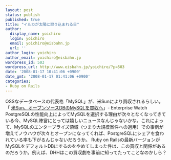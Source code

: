 ```yaml
---
layout: post
status: publish
published: true
title: "イルカが太陽に取り込まれる日"
author:
  display_name: yoichiro
  login: yoichiro
  email: yoichiro@eisbahn.jp
  url: ''
author_login: yoichiro
author_email: yoichiro@eisbahn.jp
wordpress_id: 503
wordpress_url: http://www.eisbahn.jp/yoichiro/?p=503
date: '2008-01-17 10:41:06 +0900'
date_gmt: '2008-01-17 01:41:06 +0900'
categories:
- Ruby on Rails
---
```


OSSなデータベースの代表格「MySQL」が、米Sunにより買収されるらしい。
「
[米Sun、オープンソースDBのMySQLを買収へ](http://enterprise.watch.impress.co.jp/cda/foreign/2008/01/17/12031.html?ref=rss)」- Enterprise Watch
PostgreSQLの性能向上によってMySQLを選択する理由が次々となくなってきている今、MySQL陣営にとっては嬉しいニュースなんじゃないかな。これによって、MySQLのエンタープライズ領域（つまり大規模案件への適用）での事例が増えてノウハウが次々とオープンになってくれば、PostgreSQLにシェアを食われている率も下がるんじゃないだろうか。
Ruby on Railsの最新バージョンがMySQLをデフォルトDBにするのをやめてしまった件は、この買収と関係があるのだろうか。例えば、DHHはこの買収劇を事前に知ってたってことなのかしら？
